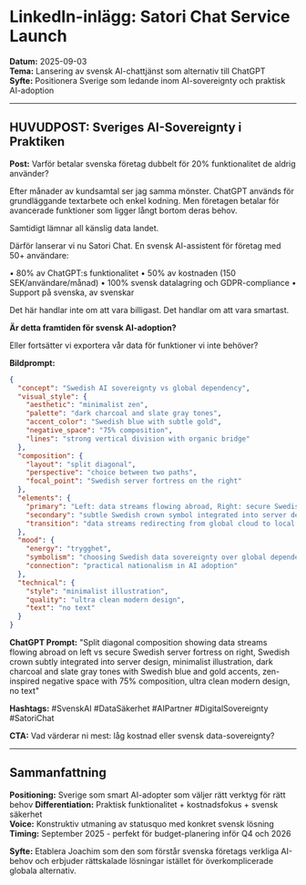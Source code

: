 # LinkedIn-inlägg: Satori Chat Service Launch
**Datum:** 2025-09-03  
**Tema:** Lansering av svensk AI-chattjänst som alternativ till ChatGPT  
**Syfte:** Positionera Sverige som ledande inom AI-sovereignty och praktisk AI-adoption

---

## HUVUDPOST: Sveriges AI-Sovereignty i Praktiken

**Post:**
Varför betalar svenska företag dubbelt för 20% funktionalitet de aldrig använder?

Efter månader av kundsamtal ser jag samma mönster. ChatGPT används för grundläggande textarbete och enkel kodning. Men företagen betalar för avancerade funktioner som ligger långt bortom deras behov.

Samtidigt lämnar all känslig data landet.

Därför lanserar vi nu Satori Chat. En svensk AI-assistent för företag med 50+ användare:

• 80% av ChatGPT:s funktionalitet
• 50% av kostnaden (150 SEK/användare/månad)
• 100% svensk datalagring och GDPR-compliance
• Support på svenska, av svenskar

Det här handlar inte om att vara billigast. Det handlar om att vara smartast.

**Är detta framtiden för svensk AI-adoption?**

Eller fortsätter vi exportera vår data för funktioner vi inte behöver?

**Bildprompt:**
```json
{
  "concept": "Swedish AI sovereignty vs global dependency",
  "visual_style": {
    "aesthetic": "minimalist zen",
    "palette": "dark charcoal and slate gray tones",
    "accent_color": "Swedish blue with subtle gold",
    "negative_space": "75% composition",
    "lines": "strong vertical division with organic bridge"
  },
  "composition": {
    "layout": "split diagonal",
    "perspective": "choice between two paths",
    "focal_point": "Swedish server fortress on the right"
  },
  "elements": {
    "primary": "Left: data streams flowing abroad, Right: secure Swedish server architecture",
    "secondary": "subtle Swedish crown symbol integrated into server design",
    "transition": "data streams redirecting from global cloud to local sovereignty"
  },
  "mood": {
    "energy": "trygghet",
    "symbolism": "choosing Swedish data sovereignty over global dependency",
    "connection": "practical nationalism in AI adoption"
  },
  "technical": {
    "style": "minimalist illustration",
    "quality": "ultra clean modern design",
    "text": "no text"
  }
}
```

**ChatGPT Prompt:** "Split diagonal composition showing data streams flowing abroad on left vs secure Swedish server fortress on right, Swedish crown subtly integrated into server design, minimalist illustration, dark charcoal and slate gray tones with Swedish blue and gold accents, zen-inspired negative space with 75% composition, ultra clean modern design, no text"

**Hashtags:**
#SvenskAI #DataSäkerhet #AIPartner #DigitalSovereignty #SatoriChat

**CTA:**
Vad värderar ni mest: låg kostnad eller svensk data-sovereignty?

---

## Sammanfattning

**Positioning:** Sverige som smart AI-adopter som väljer rätt verktyg för rätt behov
**Differentiation:** Praktisk funktionalitet + kostnadsfokus + svensk säkerhet  
**Voice:** Konstruktiv utmaning av statusquo med konkret svensk lösning
**Timing:** September 2025 - perfekt för budget-planering inför Q4 och 2026

**Syfte:** Etablera Joachim som den som förstår svenska företags verkliga AI-behov och erbjuder rättskalade lösningar istället för överkomplicerade globala alternativ.